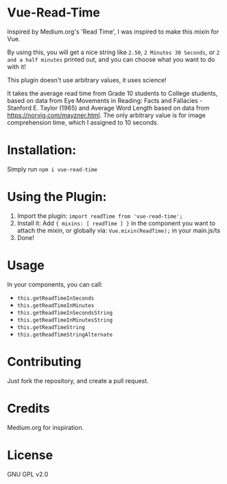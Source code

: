 # Vue-Read-Time
Inspired by Medium.org's 'Read Time', I was inspired to make this mixin for Vue.

By using this, you will get a nice string like `2.50`, `2 Minutes 30 Seconds`, or `2 and a half minutes` printed out, and you can choose what you want to do with it!

This plugin doesn't use arbitrary values, it uses science! 

It takes the average read time from Grade 10 students to College students, based on data from Eye Movements in Reading: Facts and Fallacies - Stanford E. Taylor (1965) and Average Word Length based on data from https://norvig.com/mayzner.html. The only arbitrary value is for image comprehension time, which I assigned to 10 seconds.

# Installation:

Simply run `npm i vue-read-time`

# Using the Plugin:
1. Import the plugin: `import readTime from 'vue-read-time';`
2. Install it: Add `{ mixins: [ readTime ] }` in the component you want to attach the mixin, or globally via: `Vue.mixin(ReadTime);` in your main.js/ts
3. Done!

# Usage

In your components, you can call:
* `this.getReadTimeInSeconds`
* `this.getReadTimeInMinutes`
* `this.getReadTimeInSecondsString`
* `this.getReadTimeInMinutesString`
* `this.getReadTimeString`
* `this.getReadTimeStringAlternate`

# Contributing

Just fork the repository, and create a pull request.

# Credits

Medium.org for inspiration.

# License

GNU GPL v2.0